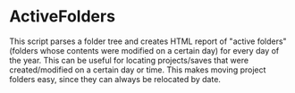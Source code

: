 # ActiveFolders
This script parses a folder tree and creates HTML report of "active folders" (folders whose contents were modified on a certain day) for every day of the year. This can be useful for locating projects/saves that were created/modified on a certain day or time. This makes moving project folders easy, since they can always be relocated by date.
